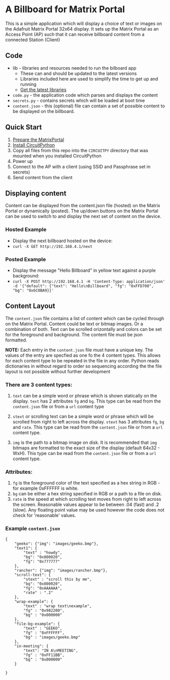 # A Billboard for Matrix Portal 
This is a simple application which will display a choice of text or images on the Adafruit Matrix Portal 32x64 display. It sets up the Matrix Portal as an Access Point (AP) such that it can receive billboard content from a connected Station (Client)

## Code

* lib - libraries and resources needed to run the bilboard app
    - These can and should be updated to the latest versions 
    - Libraries included here are used to simplify the time to get up and running 
    - [Get the latest libraries](https://learn.adafruit.com/welcome-to-circuitpython/circuitpython-libraries)
* `code.py` - the application code which parses and displays the content
* `secrets.py` - contains secrets which will be loaded at boot time
* `content.json` - this (optional) file can contain a set of possible content to be displayed on the billboard. 

## Quick Start
1. [Prepare the MatrixPortal](https://learn.adafruit.com/matrix-portal-new-guide-scroller/prep-the-matrixportal)
1. [Install CircuitPython](https://learn.adafruit.com/matrix-portal-new-guide-scroller/install-circuitpython)
1. Copy all files from this repo into the `CIRCUITPY` directory that was mounted when you installed CircuitPython
1. Power up
1. Connect to the AP with a client (using SSID and Passphrase set in secrets)
1. Send content from the client


## Displaying content

Content can be displayed from the content.json file (hosted) on the Matrix Portal or dynamically (posted). The up/down buttons on the Matrix Portal can be used to switch to and display the next set of content on the device. 

### Hosted Example

* Display the next billboard hosted on the device:
* `curl -X GET http://192.168.4.1/next`

### Posted Example

* Display the message "Hello Billboard" in yellow text against a purple background:
* `curl -X POST http://192.168.4.1 -H 'Content-Type: application/json' -d '{"default": {"text": "Hello\nBillboard", "fg": "0xFFD700", "bg": "0x6C0BA9}}'`



## Content Layout
The `content.json` file contains a list of content which can be cycled through on the Matrix Portal. Content could be text or bitmap images. Or a combination of both. Text can be scrolled orizontally and colors can be set for the foreground and background. The content file must be json formatted.

**NOTE:** Each entry in the `content.json` file must have a unique key. The values of the entry are specfied as one fo the 4 content types. This allows for each content type to be repeated in the file in any order. Python reads dictionaries in without regard to order so sequencing according the the file layout is not possible without further development

### There are 3 content types:

1. `text` can be a simple word or phrase which is shown statically on the display. `text` has 2 attributes `fg` and `bg`. This type can be read from the `content.json` file or from a `url` content type

1. `stext` or scrolling text can be a simple word or phrase which will be scrolled from right to left across the display. `stext` has 3 attributes `fg`, `bg` and `rate`. This type can be read from the `content.json` file or from a `url` content type.

1. `img` is the path to a bitmap image on disk. It is recommended that `img` bitmaps are formatted to the exact size of the display (default 64x32 - WxH). This type can be read from the `content.json` file or from a `url` content type.


### Attributes:
1. `fg` is the foreground color of the text specified as a hex string in RGB - for example 0xFFFFFF is white.
1. `bg` can be either a hex string specified in RGB or a path to a file on disk. 
1. `rate` is the speed at which scrolling text moves from right to left across the screen. Reasonable values appear to be between .04 (fast) and .2 (slow). Any floating point value may be used however the code does not check for 'reasonable' values. 

### Example `content.json`
```
{
	"geeko": {"img": "images/geeko.bmp"},
	"text1": {
		"text" : "howdy",
		"bg": "0x800020",
		"fg": "0x777777"
	},
	"rancher": {"img": "images/rancher.bmp"},
	"scroll-text": {
		"stext" : "scroll this by me",
		"bg": "0x800020",
		"fg": "0xAAAAAA",
		"rate" : ".2"	
	},
	"wrap-example": {
		"text" : "wrap text\nexample",
		"fg" : "0x982200",
		"bg" : "0x000000"
	},
	"file-bg-example": {
		"text" : "GEEKO",
		"fg" : "0xFFFFFF",
		"bg" : "images/geeko.bmp"
	},
	"in-meeting": {
		"text": "IN A\nMEETING",
		"fg" : "0xFF11BB",
		"bg" : "0x000000"
	}

}

```
